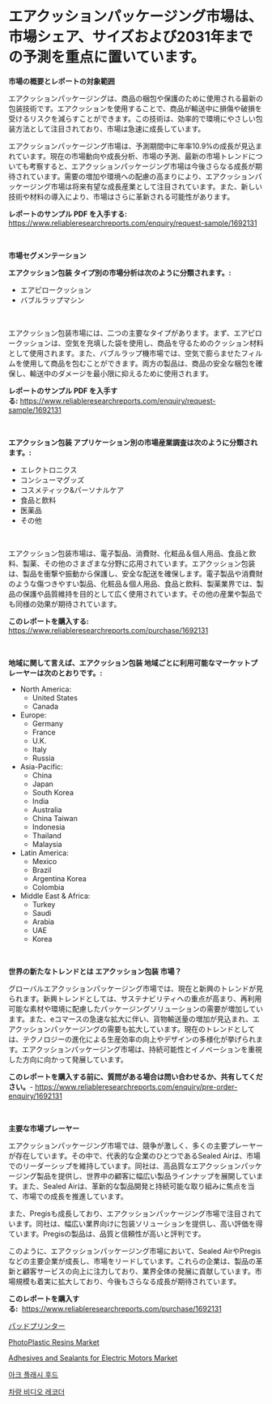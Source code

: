 <p><h1>エアクッションパッケージング市場は、市場シェア、サイズおよび2031年までの予測を重点に置いています。</h1></p><p><strong>市場の概要とレポートの対象範囲</strong></p>
<p><p>エアクッションパッケージングは、商品の梱包や保護のために使用される最新の包装技術です。エアクッションを使用することで、商品が輸送中に損傷や破損を受けるリスクを減らすことができます。この技術は、効率的で環境にやさしい包装方法として注目されており、市場は急速に成長しています。</p><p>エアクッションパッケージング市場は、予測期間中に年率10.9%の成長が見込まれています。現在の市場動向や成長分析、市場の予測、最新の市場トレンドについても考察すると、エアクッションパッケージング市場は今後さらなる成長が期待されています。需要の増加や環境への配慮の高まりにより、エアクッションパッケージング市場は将来有望な成長産業として注目されています。また、新しい技術や材料の導入により、市場はさらに革新される可能性があります。</p></p>
<p><strong>レポートのサンプル PDF を入手する:</strong> <a href="https://www.reliableresearchreports.com/enquiry/request-sample/1692131">https://www.reliableresearchreports.com/enquiry/request-sample/1692131</a></p>
<p>&nbsp;</p>
<p><strong>市場セグメンテーション</strong></p>
<p><strong>エアクッション包装 タイプ別の市場分析は次のように分類されます。:</strong></p>
<p><ul><li>エアピロークッション</li><li>バブルラップマシン</li></ul></p>
<p>&nbsp;</p>
<p><p>エアクッション包装市場には、二つの主要なタイプがあります。まず、エアピロークッションは、空気を充填した袋を使用し、商品を守るためのクッション材料として使用されます。また、バブルラップ機市場では、空気で膨らませたフィルムを使用して商品を包むことができます。両方の製品は、商品の安全な梱包を確保し、輸送中のダメージを最小限に抑えるために使用されます。</p></p>
<p><strong>レポートのサンプル PDF を入手する:</strong>&nbsp;<a href="https://www.reliableresearchreports.com/enquiry/request-sample/1692131">https://www.reliableresearchreports.com/enquiry/request-sample/1692131</a></p>
<p>&nbsp;</p>
<p><strong> エアクッション包装 アプリケーション別の市場産業調査は次のように分類されます。:</strong></p>
<p><ul><li>エレクトロニクス</li><li>コンシューマグッズ</li><li>コスメティック&パーソナルケア</li><li>食品と飲料</li><li>医薬品</li><li>その他</li></ul></p>
<p>&nbsp;</p>
<p><p>エアクッション包装市場は、電子製品、消費財、化粧品＆個人用品、食品と飲料、製薬、その他のさまざまな分野に応用されています。エアクッション包装は、製品を衝撃や振動から保護し、安全な配送を確保します。電子製品や消費財のような傷つきやすい製品、化粧品＆個人用品、食品と飲料、製薬業界では、製品の保護や品質維持を目的として広く使用されています。その他の産業や製品でも同様の効果が期待されています。</p></p>
<p><strong>このレポートを購入する:</strong>&nbsp; <a href="https://www.reliableresearchreports.com/purchase/1692131">https://www.reliableresearchreports.com/purchase/1692131</a></p>
<p>&nbsp;</p>
<p><strong>地域に関して言えば、エアクッション包装 地域ごとに利用可能なマーケットプレーヤーは次のとおりです。:</strong></p>
<p><ul>
    <li>
        North America:
        <ul>
            <li>United States</li>
            <li>Canada</li>
        </ul>
    </li>
    <li>
        Europe:
        <ul>
            <li>Germany</li>
            <li>France</li>
            <li>U.K.</li>
            <li>Italy</li>
            <li>Russia</li>
        </ul>
    </li>
    <li>
        Asia-Pacific:
        <ul>
            <li>China</li>
            <li>Japan</li>
            <li>South Korea</li>
            <li>India</li>
            <li>Australia</li>
            <li>China Taiwan</li>
            <li>Indonesia</li>
            <li>Thailand</li>
            <li>Malaysia</li>
        </ul>
    </li>
    <li>
        Latin America:
        <ul>
            <li>Mexico</li>
            <li>Brazil</li>
            <li>Argentina Korea</li>
            <li>Colombia</li>
        </ul>
    </li>
    <li>
        Middle East & Africa:
        <ul>
            <li>Turkey</li>
            <li>Saudi</li>
            <li>Arabia</li>
            <li>UAE</li>
            <li>Korea</li>
        </ul>
    </li>
    </ul></p>
<p>&nbsp;</p>
<p><strong>世界の新たなトレンドとは エアクッション包装 市場？</strong></p>
<p><p>グローバルエアクッションパッケージング市場では、現在と新興のトレンドが見られます。新興トレンドとしては、サステナビリティへの重点が高まり、再利用可能な素材や環境に配慮したパッケージングソリューションの需要が増加しています。また、eコマースの急速な拡大に伴い、貨物輸送量の増加が見込まれ、エアクッションパッケージングの需要も拡大しています。現在のトレンドとしては、テクノロジーの進化による生産効率の向上やデザインの多様化が挙げられます。エアクッションパッケージング市場は、持続可能性とイノベーションを重視した方向に向かって発展しています。</p></p>
<p><strong>このレポートを購入する前に、質問がある場合は問い合わせるか、共有してください。</strong>- <a href="https://www.reliableresearchreports.com/enquiry/pre-order-enquiry/1692131">https://www.reliableresearchreports.com/enquiry/pre-order-enquiry/1692131</a></p>
<p>&nbsp;</p>
<p><strong>主要な市場プレーヤー</strong></p>
<p><p>エアクッションパッケージング市場では、競争が激しく、多くの主要プレーヤーが存在しています。その中で、代表的な企業のひとつであるSealed Airは、市場でのリーダーシップを維持しています。同社は、高品質なエアクッションパッケージング製品を提供し、世界中の顧客に幅広い製品ラインナップを展開しています。また、Sealed Airは、革新的な製品開発と持続可能な取り組みに焦点を当て、市場での成長を推進しています。</p><p>また、Pregisも成長しており、エアクッションパッケージング市場で注目されています。同社は、幅広い業界向けに包装ソリューションを提供し、高い評価を得ています。Pregisの製品は、品質と信頼性が高いと評判です。</p><p>このように、エアクッションパッケージング市場において、Sealed AirやPregisなどの主要企業が成長し、市場をリードしています。これらの企業は、製品の革新と顧客サービスの向上に注力しており、業界全体の発展に貢献しています。市場規模も着実に拡大しており、今後もさらなる成長が期待されています。</p></p>
<p><strong>このレポートを購入する:</strong>&nbsp;&nbsp;<a href="https://www.reliableresearchreports.com/purchase/1692131">https://www.reliableresearchreports.com/purchase/1692131</a></p>
<p><p><a href="https://github.com/ppmazlotr77499/Market-Research-Report-List-1/blob/main/9666856190945.md">パッドプリンター</a></p><p><a href="https://fearless-okapi-6c8.notion.site/PhotoPlastic-Resins-Market-Furnish-Information-about-Market-Size-Market-Share-Market-Dynamics-and-ead047d40ff9414882b1d6639a5d2ad9">PhotoPlastic Resins Market</a></p><p><a href="https://scarlet-rocket-c63.notion.site/Adhesives-and-Sealants-for-Electric-Motors-Market-Size-2024-2031-Global-Industrial-Analysis-Key-G-9ba2771fd4b34599b02202da600fc412">Adhesives and Sealants for Electric Motors Market</a></p><p><a href="https://medium.com/@kellylyncyh543964/%EC%95%84%ED%81%AC-%ED%94%8C%EB%9E%98%EC%8B%9C-%ED%9B%84%EB%93%9C-%EC%8B%9C%EC%9E%A5-%EA%B2%BD%EC%9F%81-%EB%B6%84%EC%84%9D-%EC%8B%9C%EC%9E%A5-%EB%8F%99%ED%96%A5-%EB%B0%8F-2031%EB%85%84%EA%B9%8C%EC%A7%80%EC%9D%98-%EC%98%88%EC%B8%A1-393f501480a4">아크 플래시 후드</a></p><p><a href="https://github.com/idcefvhkdut6/Market-Research-Report-List-1/blob/main/5455655190790.md">차량 비디오 레코더</a></p></p>